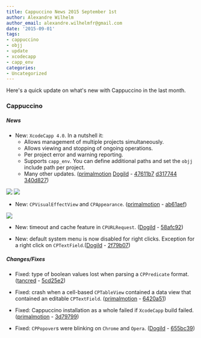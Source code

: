 ```yaml
---
title: Cappuccino News 2015 September 1st
author: Alexandre Wilhelm
author_email: alexandre.wilhelmfr@gmail.com
date: '2015-09-01'
tags:
- cappuccino
- objj
- update
- xcodecapp
- capp_env
categories:
- Uncategorized
---
```


Here's a quick update on what's new with Cappuccino in the last month.

### Cappuccino

##### News

- New: `XcodeCapp 4.0`. In a nutshell it:
    - Allows management of multiple projects simultaneously.
    - Allows viewing and stopping of ongoing operations.
    - Per project error and warning reporting.
    - Supports `capp_env`. You can define additional paths and set the `objj` include path per project.
    - Many other updates.
    ([primalmotion](https://github.com/primalmotion) [Dogild](https://github.com/Dogild) - [47611b7](https://github.com/cappuccino/cappuccino/commit/47611b7615525137ad5d5c678570a8f20b7b4d22) [d317744](https://github.com/cappuccino/cappuccino/commit/d317744f053ea734378b158f01ab139aa6894c2c) [340d827](https://github.com/cappuccino/cappuccino/commit/340d827377e383e2a0dcebc9e62b6e87ceb83887))

[![](/img/cpo-uploads/2015/09/XcodeCapp-settings.png)](/img/cpo-uploads/2015/09/XcodeCapp-settings.png)
[![](/img/cpo-uploads/2015/09/XcodeCapp-operations.png)](/img/cpo-uploads/2015/09/XcodeCapp-operations.png)

- New: `CPVisualEffectView` and `CPAppearance`. ([primalmotion](https://github.com/primalmotion) - [ab61aef](https://github.com/cappuccino/cappuccino/commit/ab61aef985dfcbefb2e32e8db4ab637fa7f2d4f1))

[![](/img/cpo-uploads/2015/09/CPVisualEffectView-CPAppearance.png)](/img/cpo-uploads/2015/09/CPVisualEffectView-CPAppearance.png)

- New: timeout and cache feature in `CPURLRequest`. ([Dogild](https://github.com/dogild) - [58afc92](https://github.com/cappuccino/cappuccino/commit/58afc92a26a610fc61ada7129afe932ba7459c57))

- New: default system menu is now disabled for right clicks. Exception for a right click on `CPTextField`.([Dogild](https://github.com/dogild) - [2f79b07](https://github.com/cappuccino/cappuccino/commit/2f79b079fda0110bdafb84ef8b91e08de10a3c65))

##### Changes/Fixes

- Fixed: type of boolean values lost when parsing a `CPPredicate` format. ([tancred](https://github.com/tancred) - [5cd25e2](https://github.com/cappuccino/cappuccino/commit/5cd25e24e4440225b43175d47132325c649860b5))

- Fixed: crash when a cell-based `CPTableView` contained a data view that contained an editable `CPTextField`. ([primalmotion](https://github.com/primalmotion) - [6420a51](https://github.com/cappuccino/cappuccino/commit/6420a51dd0986303b4c8a0f8247e6cd15be5553b))

- Fixed: Cappuccino installation as a whole failed if `XcodeCapp` build failed. ([primalmotion](https://github.com/primalmotion) - [3d79799](https://github.com/cappuccino/cappuccino/commit/3d79799450f7c4522bdfff48c1ab2ac8f1703ab7))

- Fixed: `CPPopover`s were blinking on `Chrome` and `Opera`. ([Dogild](https://github.com/dogild) - [655bc39](https://github.com/cappuccino/cappuccino/commit/655bc39d8576f133d96bab746a3189426d592d6c))

